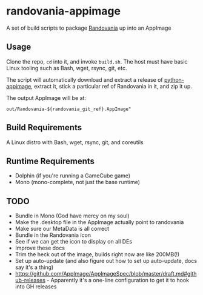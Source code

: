 # randovania-appimage

A set of build scripts to package [Randovania](https://github.com/randovania/randovania) up into an AppImage

## Usage

Clone the repo, `cd` into it, and invoke `build.sh`. The host must have basic Linux tooling such as Bash, wget, rsync, git, etc.

The script will automatically download and extract a release of [python-appimage](https://github.com/niess/python-appimage), extract it, stick a particular ref of Randovania in it, and zip it up.

The output AppImage will be at:

```
out/Randovania-${randovania_git_ref}.AppImage"
```

## Build Requirements

A Linux distro with Bash, wget, rsync, git, and coreutils

## Runtime Requirements

* Dolphin (if you're running a GameCube game)
* Mono (mono-complete, not just the base runtime)

## TODO

* Bundle in Mono (God have mercy on my soul)
* Make the .desktop file in the AppImage actually point to randovania
* Make sure our MetaData is all correct
* Bundle in the Randovania icon
* See if we can get the icon to display on all DEs
* Improve these docs
* Trim the heck out of the image, builds right now are like 200MB(!)
* Set up auto-update (and also figure out how to set up auto-update, docs say it's a thing)
 * https://github.com/AppImage/AppImageSpec/blob/master/draft.md#github-releases - Apparently it's a one-line configuration to get it to hook into GH releases
